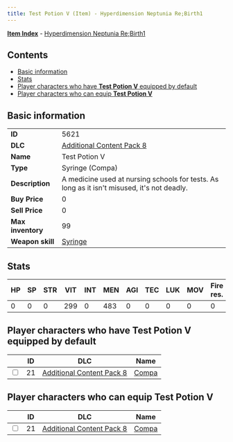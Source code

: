 ```yaml
---
title: Test Potion V (Item) - Hyperdimension Neptunia Re;Birth1
---
```


[**Item Index**](/neptunia/rb1/item/index.html) - [Hyperdimension Neptunia Re;Birth1](/neptunia/rb1)

## Contents

- [Basic information](#basic-information)
- [Stats](#stats)
- [Player characters who have **Test Potion V** equipped by default](#player-characters-who-have-test-potion-v-equipped-by-default)
- [Player characters who can equip **Test Potion V**](#player-characters-who-can-equip-test-potion-v)

## Basic information

|   |   |
| -- | -- |
| **ID** | 5621 |
| **DLC** | [Additional Content Pack 8](/neptunia/rb1/dlc/17-pack8.html) |
| **Name** | Test Potion V |
| **Type** | Syringe (Compa) |
| **Description** | A medicine used at nursing schools for tests. As long as it isn't misused, it's not deadly. |
| **Buy Price** | 0 |
| **Sell Price** | 0 |
| **Max inventory** | 99 |
| **Weapon skill** | [Syringe](/neptunia/rb1/skill/17-3101-syringe.html) |


## Stats

| HP | SP | STR | VIT | INT | MEN | AGI | TEC | LUK | MOV | Fire res. | Ice res. | Wind res. | Lightning res. |
| -- | -- | --- | --- | --- | --- | --- | --- | --- | --- | --------- | -------- | --------- | -------------- |
| 0 | 0 | 0 | 299 | 0 | 483 | 0 | 0 | 0 | 0 | 0 | 0 | 0 | 0 |


## Player characters who have **Test Potion V** equipped by default

|    | ID | DLC | Name |
| -- | -- | --- | ---- |
| <input type="checkbox" id="rb1-player-17-21" class="trackbox" /> | 21 | [Additional Content Pack 8](/neptunia/rb1/dlc/17-pack8.html) | [Compa](/neptunia/rb1/player/17-21-compa.html) |


## Player characters who can equip **Test Potion V**

|    | ID | DLC | Name |
| -- | -- | --- | ---- |
| <input type="checkbox" id="rb1-player-17-21" class="trackbox" /> | 21 | [Additional Content Pack 8](/neptunia/rb1/dlc/17-pack8.html) | [Compa](/neptunia/rb1/player/17-21-compa.html) |
